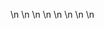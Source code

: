 

















































\n
\n
\n
\n
\n
\n
\n
\n








































































































































































































